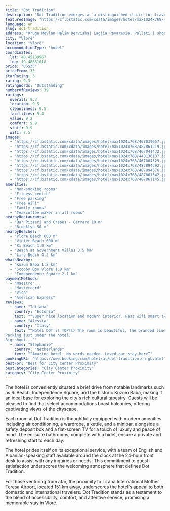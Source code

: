 ```yaml
---
title: "Dot Tradition"
description: "Dot Tradition emerges as a distinguished choice for travelers seeking both comfort and convenience in the heart of Vlorë."
featuredImage: "https://cf.bstatic.com/xdata/images/hotel/max1024x768/467039657.jpg?k=5da5b6aed907874cea2bc842e4d93156caa5d058e97427d6217a9f6a0c65721d&o=&hp=1"
language: en
slug: dot-tradition
address: "Rruga Mevlan Halim Dervishaj Lagjia Pavaresia, Pallati i shoqerise Algan, kati 2, 9400 Vlorë, Albania"
city: "Vlorë"
location: "Vlorë"
accommodationType: "hotel"
coordinates:
  lat: 40.45189967
  lng: 19.48851018
price: "US$35"
priceFrom: 35
starRating: 3
rating: 9.3
ratingWords: "Outstanding"
numberOfReviews: 39
ratings:
  overall: 9.3
  location: 9.5
  cleanliness: 9.5
  facilities: 9.4
  value: 9.2
  comfort: 9.9
  staff: 9.9
  wifi: 7.5
images:
  - "https://cf.bstatic.com/xdata/images/hotel/max1024x768/467039657.jpg?k=5da5b6aed907874cea2bc842e4d93156caa5d058e97427d6217a9f6a0c65721d&o=&hp=1"
  - "https://cf.bstatic.com/xdata/images/hotel/max1024x768/487861219.jpg?k=ae3fa13d51c4eee31a937270efcfa3aca007b4d78c9c6c18c66cbdf1937639c3&o=&hp=1"
  - "https://cf.bstatic.com/xdata/images/hotel/max1024x768/467041432.jpg?k=d5d5aa2db44ff120c31babb65c4fba1109644ce015d459b1d0f72ea482d8a3ee&o=&hp=1"
  - "https://cf.bstatic.com/xdata/images/hotel/max1024x768/448136137.jpg?k=ec4e23f944cc5e8cf503ac5e817f3c43ca146807347726cfb1a0bfdcdf8041d5&o=&hp=1"
  - "https://cf.bstatic.com/xdata/images/hotel/max1024x768/467064329.jpg?k=b3cf824cc3538f168ebdfa993048a94ce2f7e530506afaccd398a1e056bbfa1e&o=&hp=1"
  - "https://cf.bstatic.com/xdata/images/hotel/max1024x768/487894692.jpg?k=d7ab2626f9bc70f30dac5af1a7a8a688b0a30e9bc3dfb48a29cdab62755097a7&o=&hp=1"
  - "https://cf.bstatic.com/xdata/images/hotel/max1024x768/487894576.jpg?k=7857f46e17ebbf1b4f52b1235a99e633377b1d0f00c40c32360a2fd5178136e0&o=&hp=1"
  - "https://cf.bstatic.com/xdata/images/hotel/max1024x768/487861342.jpg?k=d88356a4377df41e27b566a44f3d918e15c1d1ef3e07b5dac6e226d8e2894d20&o=&hp=1"
  - "https://cf.bstatic.com/xdata/images/hotel/max1024x768/487861145.jpg?k=c9a290a890c69f5eb6b1ed99fabf251ac9fd7849f4ea31ef5ab39f5757f4c808&o=&hp=1"
amenities:
  - "Non-smoking rooms"
  - "Fitness centre"
  - "Free parking"
  - "Free WiFi"
  - "Family rooms"
  - "Tea/coffee maker in all rooms"
nearbyRestaurants:
  - "Bar Pizzeri and Crepes - Carraro 10 m"
  - "Brooklyn 50 m"
nearbyBeaches:
  - "Vlore Beach 600 m"
  - "Vjetër Beach 600 m"
  - "Ri Beach 1.9 km"
  - "Beach at Government Villas 3.5 km"
  - "Liro Beach 4.2 km"
whatsNearby:
  - "Kuzum Baba 1.8 km"
  - "Scooby Doo Vlore 1.8 km"
  - "Independence Square 2.1 km"
paymentMethods:
  - "Maestro"
  - "Mastercard"
  - "Visa"
  - "American Express"
reviews:
  - name: "Tatjana"
    country: "Estonia"
    text: "“Super nice location and modern interior. Fast wifi smart tv and big balcony.”"
  - name: "Alessia"
    country: "Italy"
    text: "“Hotel DOT is TOP!😊 The room is beautiful, the branded linens and towels were so soft, a small terrace to have a drink outside. The position is central, near bars and restaurants but at the same time quiet.
Parking just under the hotel.
Big shout...”"
  - name: "Stephanie"
    country: "Netherlands"
    text: "“Amazing hotel. No words needed. Loved our stay here”"
bookingURL: "https://www.booking.com/hotel/al/dot-tradition.en-gb.html?aid=8035640"
bestFor: "Best for City Center Proximity"
bestCategories: "City Center Proximity"
category: "City Center Proximity"
---
```


The hotel is conveniently situated a brief drive from notable landmarks such as Ri Beach, Independence Square, and the historic Kuzum Baba, making it an ideal base for exploring the city's rich cultural tapestry. Guests will be pleased to find that select accommodations boast balconies, offering captivating views of the cityscape.

Each room at Dot Tradition is thoughtfully equipped with modern amenities including air conditioning, a wardrobe, a kettle, and a minibar, alongside a safety deposit box and a flat-screen TV for a touch of luxury and peace of mind. The en-suite bathrooms, complete with a bidet, ensure a private and refreshing start to each day.

The hotel prides itself on its exceptional service, with a team of English and Albanian-speaking staff available around the clock at the 24-hour front desk to assist with any inquiries or needs. This commitment to guest satisfaction underscores the welcoming atmosphere that defines Dot Tradition.

For those venturing from afar, the proximity to Tirana International Mother Teresa Airport, located 151 km away, underscores the hotel's appeal to both domestic and international travelers. Dot Tradition stands as a testament to the blend of accessibility, comfort, and attentive service, promising a memorable stay in Vlorë.